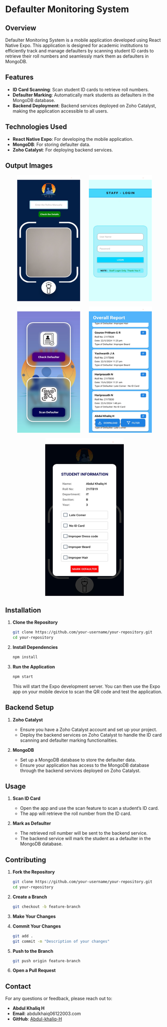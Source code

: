 # Defaulter Monitoring System

## Overview

Defaulter Monitoring System is a mobile application developed using React Native Expo. This application is designed for academic institutions to efficiently track and manage defaulters by scanning student ID cards to retrieve their roll numbers and seamlessly mark them as defaulters in MongoDB.

## Features

- **ID Card Scanning**: Scan student ID cards to retrieve roll numbers.
- **Defaulter Marking**: Automatically mark students as defaulters in the MongoDB database.
- **Backend Deployment**: Backend services deployed on Zoho Catalyst, making the application accessible to all users.

## Technologies Used

- **React Native Expo**: For developing the mobile application.
- **MongoDB**: For storing defaulter data.
- **Zoho Catalyst**: For deploying backend services.

## Output Images
<p align="center">
  <img src="https://github.com/Abdul-khaliq-H/Defaulter_Management_System/blob/main/Output_Images/Output1.jpg" alt="Defaulter Monitoring System" width="200" height="400" >&nbsp;&nbsp;&nbsp;&nbsp;&nbsp;&nbsp;
  <img src="https://github.com/Abdul-khaliq-H/Defaulter_Management_System/blob/main/Output_Images/Output2.jpg" alt="Defaulter Monitoring System" width="200" height="400" >

</p>
<p align="center">
  <img src="https://github.com/Abdul-khaliq-H/Defaulter_Management_System/blob/main/Output_Images/Output3.jpg" alt="Defaulter Monitoring System" width="200" height="400" >&nbsp;&nbsp;&nbsp;&nbsp;&nbsp;&nbsp;
  <img src="https://github.com/Abdul-khaliq-H/Defaulter_Management_System/blob/main/Output_Images/Output4.jpg" alt="Defaulter Monitoring System" width="200" height="400" >

</p>
<p align="center">
 
  <img src="https://github.com/Abdul-khaliq-H/Defaulter_Management_System/blob/main/Output_Images/Output5.jpg" alt="Defaulter Monitoring System" width="250" height="500" >

</p>

## Installation

1. **Clone the Repository**

    ```sh
    git clone https://github.com/your-username/your-repository.git
    cd your-repository
    ```

2. **Install Dependencies**

    ```sh
    npm install
    ```

3. **Run the Application**

    ```sh
    npm start
    ```

    This will start the Expo development server. You can then use the Expo app on your mobile device to scan the QR code and test the application.

## Backend Setup

1. **Zoho Catalyst**

    - Ensure you have a Zoho Catalyst account and set up your project.
    - Deploy the backend services on Zoho Catalyst to handle the ID card scanning and defaulter marking functionalities.

2. **MongoDB**

    - Set up a MongoDB database to store the defaulter data.
    - Ensure your application has access to the MongoDB database through the backend services deployed on Zoho Catalyst.

## Usage

1. **Scan ID Card**

    - Open the app and use the scan feature to scan a student’s ID card.
    - The app will retrieve the roll number from the ID card.

2. **Mark as Defaulter**

    - The retrieved roll number will be sent to the backend service.
    - The backend service will mark the student as a defaulter in the MongoDB database.

## Contributing

1. **Fork the Repository**

    ```sh
    git clone https://github.com/your-username/your-repository.git
    cd your-repository
    ```

2. **Create a Branch**

    ```sh
    git checkout -b feature-branch
    ```

3. **Make Your Changes**

4. **Commit Your Changes**

    ```sh
    git add .
    git commit -m "Description of your changes"
    ```

5. **Push to the Branch**

    ```sh
    git push origin feature-branch
    ```

6. **Open a Pull Request**


## Contact

For any questions or feedback, please reach out to:

- **Abdul Khaliq H**
- **Email**: abdulkhaiq06122003.com
- **GitHub**: [Abdul-khaliq-H](https://github.com/Abdul-khaliq-H)

